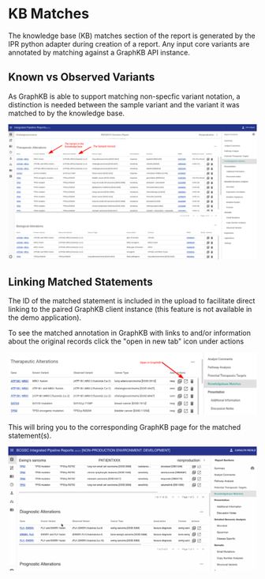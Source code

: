# KB Matches

The knowledge base (KB) matches section of the report is generated by the IPR python adapter during creation of a report. Any input core variants are annotated by matching against a GraphKB API instance.

## Known vs Observed Variants

As GraphKB is able to support matching non-specfic variant notation, a distinction is needed between the sample variant and the variant it was matched to by the knowledge base.

![kb matches](./images/ipr_client.kb_matches_annotated.png)

## Linking Matched Statements

The ID of the matched statement is included in the upload to facilitate direct linking to the paired GraphKB client instance (this feature is not available in the demo application).

To see the matched annotation in GraphKB with links to and/or information about the original records click the "open in new tab" icon under actions

![link to graphkb](./images/ipr_client.kb_matches.graphkb_link_action.png)

This will bring you to the corresponding GraphKB page for the matched statement(s).

![kb matches link to graphkb](./images/ipr_client.kb_matches.link_to_graphkb.gif)
